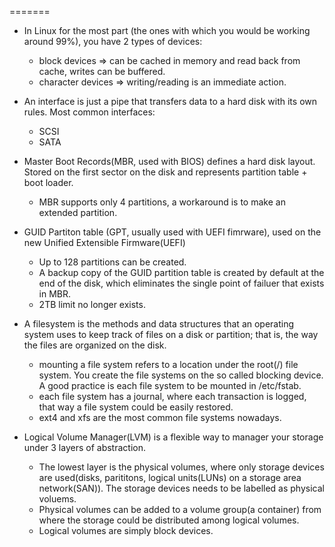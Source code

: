 =======
- In Linux for the most part (the ones with which you would be working around 99%), you have 2 types of devices:
  *  block devices => can be cached in memory and read back from cache, writes can be buffered.
  *  character devices => writing/reading is an immediate action.

- An interface is just a pipe that transfers data to a hard disk with its own rules. Most common interfaces:
  *  SCSI
  *  SATA

- Master Boot Records(MBR, used with BIOS) defines a hard disk layout. Stored on the first sector on the disk and represents partition table + boot loader. 
  *  MBR supports only 4 partitions, a workaround is to make an extended partition.

- GUID Partiton table (GPT, usually used with UEFI fimrware), used on the new Unified Extensible Firmware(UEFI)
  *  Up to 128 partitions can be created.
  *  A backup copy of the GUID partition table is created by default at the end of the disk, which eliminates the single point of failuer that exists in MBR.
  *  2TB limit no longer exists. 
  
 - A filesystem is the methods and data structures that an operating system uses to keep track of files on a disk or partition; that is, the way the files are organized on the disk. 
   * mounting a file system refers to a location under the root(/) file system. You create the file systems on the so called blocking device. A good practice is each file system to be mounted in /etc/fstab.
   * each file system has a journal, where each transaction is logged, that way a file system could be easily restored.
   * ext4 and xfs are the most common file systems nowadays.
   
  - Logical Volume Manager(LVM) is a flexible way to manager your storage under 3 layers of abstraction.
    * The lowest layer is the physical volumes, where only storage devices are used(disks, parititons, logical units(LUNs) on a storage area network(SAN)). The storage devices needs to be labelled as physical voluems.
    * Physical volumes can be added to a volume group(a container) from where the storage could be distributed among logical volumes.
    * Logical volumes are simply block devices.
  
  
